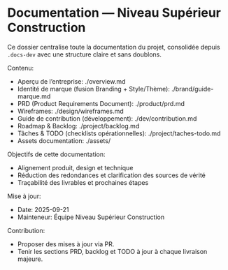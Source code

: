 # Documentation — Niveau Supérieur Construction

Ce dossier centralise toute la documentation du projet, consolidée depuis `.docs-dev` avec une structure claire et sans doublons.

Contenu:
- Aperçu de l’entreprise: ./overview.md
- Identité de marque (fusion Branding + Style/Thème): ./brand/guide-marque.md
- PRD (Product Requirements Document): ./product/prd.md
- Wireframes: ./design/wireframes.md
- Guide de contribution (développement): ./dev/contribution.md
- Roadmap & Backlog: ./project/backlog.md
- Tâches & TODO (checklists opérationnelles): ./project/taches-todo.md
- Assets documentation: ./assets/

Objectifs de cette documentation:
- Alignement produit, design et technique
- Réduction des redondances et clarification des sources de vérité
- Traçabilité des livrables et prochaines étapes

Mise à jour:
- Date: 2025-09-21
- Mainteneur: Équipe Niveau Supérieur Construction

Contribution:
- Proposer des mises à jour via PR.
- Tenir les sections PRD, backlog et TODO à jour à chaque livraison majeure.
